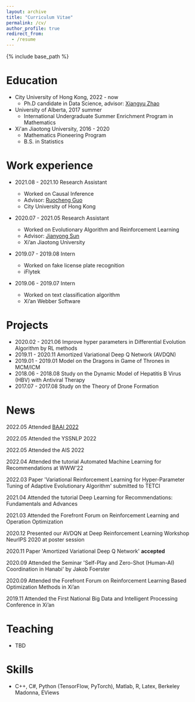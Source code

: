 ```yaml
---
layout: archive
title: "Curriculum Vitae"
permalink: /cv/
author_profile: true
redirect_from:
  - /resume
---
```


{% include base_path %}

Education
======
* City University of Hong Kong, 2022 - now
  * Ph.D candidate in Data Science, advisor: [Xiangyu Zhao](https://zhaoxyai.github.io/) 
* University of Alberta, 2017 summer
  * International Undergraduate Summer Enrichment Program in Mathematics
* Xi'an Jiaotong University, 2016 - 2020
  * Mathematics Pioneering Program
  * B.S. in Statistics

Work experience
======
* 2021.08 - 2021.10 Research Assistant
  * Worked on Causal Inference
  * Advisor: [Ruocheng Guo](https://rguo12.github.io/)
  * City University of Hong Kong

* 2020.07 - 2021.05 Research Assistant
  * Worked on Evolutionary Algorithm and Reinforcement Learning
  * Advisor: [Jianyong Sun](http://gr.xjtu.edu.cn/web/jy.sun)
  * Xi’an Jiaotong University

* 2019.07 - 2019.08 Intern
  * Worked on fake license plate recognition
  * iFlytek

* 2019.06 - 2019.07 Intern
  * Worked on text classification algorithm
  * Xi’an Webber Software

Projects
======
* 2020.02 - 2021.06 Improve hyper parameters in Differential Evolution Algorithm by RL methods
* 2019.11 - 2020.11 Amortized Variational Deep Q Network (AVDQN)
* 2019.01 - 2019.01 Model on the Dragons in Game of Thrones in MCM/ICM
* 2018.06 - 2018.08 Study on the Dynamic Model of Hepatitis B Virus (HBV) with Antiviral Therapy
* 2017.07 - 2017.08 Study on the Theory of Drone Formation
  
News
======
  2022.05 Attended [BAAI 2022](https://2022.baai.ac.cn/)

  2022.05 Attended the YSSNLP 2022
  
  2022.05 Attended the AIS 2022
  
  2022.04 Attended the tutorial Automated Machine Learning for Recommendations at WWW'22
  
  2022.03 Paper 'Variational Reinforcement Learning for Hyper-Parameter Tuning of Adaptive Evolutionary Algorithm' submitted to TETCI
  
  2021.04 Attended the tutorial Deep Learning for Recommendations: Fundamentals and Advances
  
  2021.03 Attended the Forefront Forum on Reinforcement Learning and Operation Optimization
  
  2020.12 Presented our AVDQN at Deep Reinforcement Learning Workshop NeurIPS 2020 at poster session
  
  2020.11 Paper 'Amortized Variational Deep Q Network' **accepted**
  
  2020.09 Attended the Seminar 'Self-Play and Zero-Shot (Human-AI) Coordination in Hanabi' by Jakob Foerster
  
  2020.09 Attended the Forefront Forum on Reinforcement Learning Based Optimization Methods in Xi’an
  
  2019.11 Attended the First National Big Data and Intelligent Processing Conference in Xi’an

Teaching
======
* TBD

Skills
======
* C++, C#, Python (TensorFlow, PyTorch), Matlab, R, Latex, Berkeley Madonna, EViews

